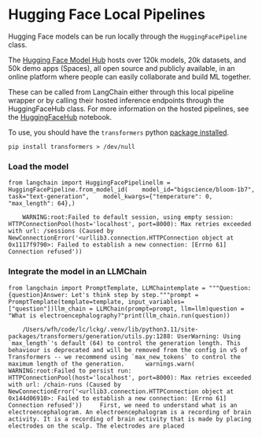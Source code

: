 Hugging Face Local Pipelines
============================

Hugging Face models can be run locally through the `HuggingFacePipeline` class.

The [Hugging Face Model Hub](https://huggingface.co/models) hosts over 120k models, 20k datasets, and 50k demo apps (Spaces), all open source and publicly available, in an online platform where people can easily collaborate and build ML together.

These can be called from LangChain either through this local pipeline wrapper or by calling their hosted inference endpoints through the HuggingFaceHub class. For more information on the hosted pipelines, see the [HuggingFaceHub](/docs/integrations/llms/huggingface_hub.html) notebook.

To use, you should have the `transformers` python [package installed](https://pypi.org/project/transformers/).

    pip install transformers > /dev/null

### Load the model[](#load-the-model "Direct link to Load the model")

    from langchain import HuggingFacePipelinellm = HuggingFacePipeline.from_model_id(    model_id="bigscience/bloom-1b7",    task="text-generation",    model_kwargs={"temperature": 0, "max_length": 64},)

        WARNING:root:Failed to default session, using empty session: HTTPConnectionPool(host='localhost', port=8000): Max retries exceeded with url: /sessions (Caused by NewConnectionError('<urllib3.connection.HTTPConnection object at 0x1117f9790>: Failed to establish a new connection: [Errno 61] Connection refused'))

### Integrate the model in an LLMChain[](#integrate-the-model-in-an-llmchain "Direct link to Integrate the model in an LLMChain")

    from langchain import PromptTemplate, LLMChaintemplate = """Question: {question}Answer: Let's think step by step."""prompt = PromptTemplate(template=template, input_variables=["question"])llm_chain = LLMChain(prompt=prompt, llm=llm)question = "What is electroencephalography?"print(llm_chain.run(question))

        /Users/wfh/code/lc/lckg/.venv/lib/python3.11/site-packages/transformers/generation/utils.py:1288: UserWarning: Using `max_length`'s default (64) to control the generation length. This behaviour is deprecated and will be removed from the config in v5 of Transformers -- we recommend using `max_new_tokens` to control the maximum length of the generation.      warnings.warn(    WARNING:root:Failed to persist run: HTTPConnectionPool(host='localhost', port=8000): Max retries exceeded with url: /chain-runs (Caused by NewConnectionError('<urllib3.connection.HTTPConnection object at 0x144d06910>: Failed to establish a new connection: [Errno 61] Connection refused'))     First, we need to understand what is an electroencephalogram. An electroencephalogram is a recording of brain activity. It is a recording of brain activity that is made by placing electrodes on the scalp. The electrodes are placed